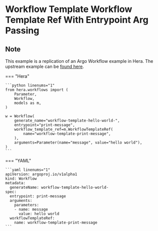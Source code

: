 # Workflow Template  Workflow Template Ref With Entrypoint Arg Passing

## Note

This example is a replication of an Argo Workflow example in Hera.
The upstream example can be [found here](https://github.com/argoproj/argo-workflows/blob/main/examples/workflow-template/workflow-template-ref-with-entrypoint-arg-passing.yaml).




=== "Hera"

    ```python linenums="1"
    from hera.workflows import (
        Parameter,
        Workflow,
        models as m,
    )

    w = Workflow(
        generate_name="workflow-template-hello-world-",
        entrypoint="print-message",
        workflow_template_ref=m.WorkflowTemplateRef(
            name="workflow-template-print-message",
        ),
        arguments=Parameter(name="message", value="hello world"),
    )
    ```

=== "YAML"

    ```yaml linenums="1"
    apiVersion: argoproj.io/v1alpha1
    kind: Workflow
    metadata:
      generateName: workflow-template-hello-world-
    spec:
      entrypoint: print-message
      arguments:
        parameters:
        - name: message
          value: hello world
      workflowTemplateRef:
        name: workflow-template-print-message
    ```

